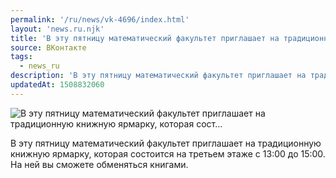```yaml
---
permalink: '/ru/news/vk-4696/index.html'
layout: 'news.ru.njk'
title: 'В эту пятницу математический факультет приглашает на традиционную книжную ярмарку, которая сост'
source: ВКонтакте
tags:
  - news_ru
description: 'В эту пятницу математический факультет приглашает на традиционную книжную ярмарку, которая сост…'
updatedAt: 1508832060
---
```

![В эту пятницу математический факультет приглашает на традиционную книжную ярмарку, которая сост…](https://sun9-37.userapi.com/impf/WZHii67fIxUvI6ngysrf97_ApBkZ3DiOy-Na2A/KqAYFybh2IE.jpg?size=1280x853&quality=96&sign=bda12f1e47008c52fd2790c28ec27bb9&c_uniq_tag=D2NnPWaFNfkONBAHcsLn2rp7KsoogkQHdLHNviDRrgc&type=album)

В эту пятницу математический факультет приглашает на традиционную книжную ярмарку, которая состоится на третьем этаже с 13:00 до 15:00.
На ней вы сможете обменяться книгами.
